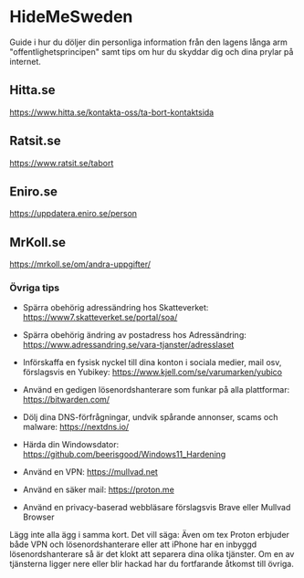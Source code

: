 # HideMeSweden
Guide i hur du döljer din personliga information från den lagens långa arm "offentlighetsprincipen" samt tips om hur du skyddar dig och dina prylar på internet.

## Hitta.se
https://www.hitta.se/kontakta-oss/ta-bort-kontaktsida

## Ratsit.se
https://www.ratsit.se/tabort

## Eniro.se
https://uppdatera.eniro.se/person

## MrKoll.se
https://mrkoll.se/om/andra-uppgifter/

### Övriga tips
- Spärra obehörig adressändring hos Skatteverket: https://www7.skatteverket.se/portal/soa/
- Spärra obehörig ändring av postadress hos Adressändring: https://www.adressandring.se/vara-tjanster/adresslaset

- Införskaffa en fysisk nyckel till dina konton i sociala medier, mail osv, förslagsvis en Yubikey: https://www.kjell.com/se/varumarken/yubico
- Använd en gedigen lösenordshanterare som funkar på alla plattformar: https://bitwarden.com/
- Dölj dina DNS-förfrågningar, undvik spårande annonser, scams och malware: https://nextdns.io/
- Härda din Windowsdator: https://github.com/beerisgood/Windows11_Hardening
- Använd en VPN: https://mullvad.net
- Använd en säker mail: https://proton.me
- Använd en privacy-baserad webbläsare förslagsvis Brave eller Mullvad Browser

Lägg inte alla ägg i samma kort. Det vill säga: Även om tex Proton erbjuder både VPN och lösenordshanterare eller att iPhone har en inbyggd lösenordshanterare så är det klokt att separera dina olika tjänster. Om en av tjänsterna ligger nere eller blir hackad har du fortfarande åtkomst till övriga.
